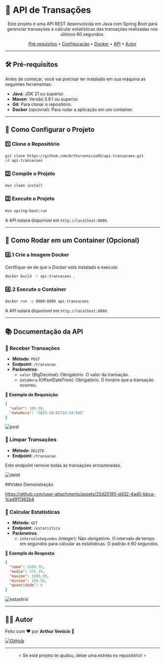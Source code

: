 # 📌 API de Transações

<p align="center">
  Este projeto é uma API REST desenvolvida em Java com Spring Boot para gerenciar transações e calcular estatísticas das transações realizadas nos últimos 60 segundos.
</p>

<p align="center">
  <a href="#-pré-requisitos">Pré-requisitos</a> •
  <a href="#-como-configurar-o-projeto">Configuração</a> •
  <a href="#-como-rodar-em-um-container-opcional">Docker</a> •
  <a href="#-documentação-da-api">API</a> •
  <a href="#-autor">Autor</a>
</p>

---

## 🛠️ Pré-requisitos

Antes de começar, você vai precisar ter instalado em sua máquina as seguintes ferramentas:
- **Java**: JDK 21 ou superior.
- **Maven**: Versão 3.8.1 ou superior.
- **Git**: Para clonar o repositório.
- **Docker** (opcional): Para rodar a aplicação em um container.

---

## 🚀 Como Configurar o Projeto

### 1️⃣ Clone o Repositório

```bash
git clone https://github.com/Arthurvenicio03/api-transacoes.git
cd api-transacoes
```

### 2️⃣ Compile o Projeto

```bash
mvn clean install
```

### 3️⃣ Execute o Projeto

```bash
mvn spring-boot:run
```

A API estará disponível em `http://localhost:8080`.

---

## 🐳 Como Rodar em um Container (Opcional)

### 4️⃣.1 Crie a Imagem Docker

Certifique-se de que o Docker está instalado e execute:

```bash
docker build -t api-transacoes .
```

### 4️⃣.2 Execute o Container

```bash
docker run -p 8080:8080 api-transacoes
```

A API estará disponível em `http://localhost:8080`.

---

## 📚 Documentação da API

### 🔹 Receber Transações

- **Método**: `POST`
- **Endpoint**: `/transacao`
- **Parâmetros**:
  - `valor` (BigDecimal): Obrigatório. O valor da transação.
  - `dataHora` (OffsetDateTime): Obrigatório. O horário que a transação ocorreu.

📌 **Exemplo de Requisição**:

```json
{
  "valor": 100.50,
  "dataHora": "2023-10-01T12:34:56Z"
}
```
![post](https://github.com/user-attachments/assets/53b26397-d233-48db-9598-9ea252218b86)


### 🔹 Limpar Transações

- **Método**: `DELETE`
- **Endpoint**: `/transacao`

Este endpoint remove todas as transações armazenadas.

![delet](https://github.com/user-attachments/assets/f410bbcb-8f2f-4d59-acd2-14e32ac452cb)

##Video Demonstração

https://github.com/user-attachments/assets/25d25190-dd32-4ad0-bbca-1ca4911362b4



### 🔹 Calcular Estatísticas

- **Método**: `GET`
- **Endpoint**: `/estatistica`
- **Parâmetros**:
  - `intervaloSegundos` (integer): Não obrigatório. O intervalo de tempo em segundos para calcular as estatísticas. O padrão é 60 segundos.

📌 **Exemplo de Resposta**:

```json
{
  "soma": 1500.75,
  "media": 375.19,
  "maximo": 1000.00,
  "minimo": 100.50,
  "quantidade": 4
}
```
![estastirsi](https://github.com/user-attachments/assets/cf5691a8-e4e2-47cc-8108-8300c2ae0d69)


---

## 👨‍💻 Autor

Feito com ❤️ por **Arthur Venicio** 👋

[![GitHub](https://img.shields.io/badge/GitHub-Arthurvenicio03-181717?style=for-the-badge&logo=github)](https://github.com/Arthurvenicio03)

---

<p align="center">
  ⭐️ Se este projeto te ajudou, deixe uma estrela no repositório! ⭐️
</p>
